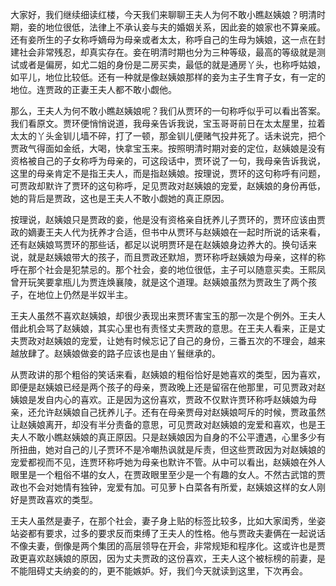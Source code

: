 
大家好，我们继续细读红楼，今天我们来聊聊王夫人为何不敢小瞧赵姨娘？明清时期，妾的地位很低，法律上不承认妾与夫的婚姻关系，因此妾的娘家也不算亲戚。还有妾所生的子女称呼嫡母为母亲或者太太，称呼自己的生母为姨娘，这一点在封建社会非常残忍，却真实存在。妾在明清时期也分为三种等级，最高的等级就是测试或者是偏房，如尤二姐的身份是二房买卖，最低的就是通房丫头，也称呼姑娘，如平儿，地位比较低。还有一种就是像赵姨娘那样的妾为主子生育子女，有一定的地位。连贾政的正妻王夫人都不敢小觑他。

那么，王夫人为何不敢小瞧赵姨娘呢？我们从贾环的一句称呼似乎可以看出答案。我们看原文。贾环便悄悄说道，我母亲告诉我说，宝玉哥哥前日在太太屋里，拉着太太的丫头金钏儿墙不碎，打了一顿，那金钏儿便赌气投井死了。话未说完，把个贾政气得面如金纸，大喝，快拿宝玉来。按照明清时期对妾的定位，赵姨娘是没有资格被自己的子女称呼为母亲的，可这段话中，贾环说了一句，我母亲告诉我说，这里的母亲肯定不是指王夫人，而是指赵姨娘。按理说，贾环的这句称呼有问题，可贾政却默许了贾环的这句称呼，足见贾政对赵姨娘的宠爱，赵姨娘的身份再低，她的背后是贾政，这也是王夫人不敢小觑她的真正原因。

按理说，赵姨娘只是贾政的妾，他是没有资格亲自抚养儿子贾环的，贾环应该由贾政的嫡妻王夫人代为抚养才合适，但书中从贾环与赵姨娘在一起时所说的话来看，还有赵姨娘骂贾环的那些话，都足以说明贾环是在赵姨娘身边养大的。换句话来说，就是赵姨娘带大的孩子，而且贾政还默旭，贾环称呼赵姨娘为母亲，这样的称呼在那个社会是犯禁忌的。那个社会，妾的地位很低，主子可以随意买卖。王熙凤曾开玩笑要拿瓶儿为贾连焕襄陵，就是这个道理。赵姨娘虽然为贾政生了两个孩子，在地位上仍然是半奴半主。

王夫人虽然不喜欢赵姨娘，却很少表现出来贾环害宝玉的那一次是个例外。王夫人借此机会骂了赵姨娘，其实心里也有责怪丈夫贾政的意思。在王夫人看来，正是丈夫贾政对赵姨娘的宠爱，让她有时候忘记了自己的身份，三番五次的不理会，越来越放肆了。赵姨娘做妾的路子应该也是由丫鬟继承的。

从贾政讲的那个粗俗的笑话来看，赵姨娘的粗俗恰好是她喜欢的类型，因为喜欢，即便是赵姨娘已经是两个孩子的母亲，贾政晚上还是留宿在他那里，可见贾政对赵姨娘是发自内心的喜欢。正是因为这份喜欢，贾政不仅默许贾环称呼赵姨娘为母亲，还允许赵姨娘自己抚养儿子。还有在母亲贾母对赵姨娘呵斥的时候，贾政虽然让赵姨娘离开，却没有半分责备的意思，可见贾政对赵姨娘的宠爱和喜欢，也是王夫人不敢小瞧赵姨娘的真正原因。只是赵姨娘因为自身的不公平遭遇，心里多少有所扭曲，她对自己的儿子贾环不是冷嘲热讽就是斥责，但这些贾政因为对赵姨娘的宠爱都视而不见，连贾环称呼她为母亲也默许不管。从中可以看出，赵姨娘在外人眼里是一个粗俗不堪的女人，在贾政眼里至少是一个有趣的女人。不然古武馆的贾政也不会对她情有独钟，宠爱有加。可见萝卜白菜各有所爱，赵姨娘这样的女人刚好是贾政喜欢的类型。

王夫人虽然是妻子，在那个社会，妻子身上贴的标签比较多，比如大家闺秀，坐姿站姿都有要求，过多的要求反而束缚了王夫人的性格。他与贾政夫妻俩在一起说话不像夫妻，倒像是两个集团的高层领导在开会，非常规矩和程序化。这或许也是贾政更喜欢赵姨娘的原因，因为丈夫贾政的这份喜欢，王夫人这个被标榜的前妻，是不能阻碍丈夫纳妾的的，更不能嫉妒。好，我们今天就读到这里，下次再会。


